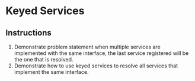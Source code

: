 # Keyed Services

## Instructions

1. Demonstrate problem statement when multiple services are implemented with the same interface, the last service registered will be the one that is resolved.
1. Demonstrate how to use keyed services to resolve all services that implement the same interface.
